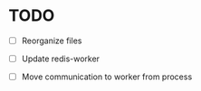 # TODO

 * [ ] Reorganize files

 * [ ] Update redis-worker

 * [ ] Move communication to worker from process

